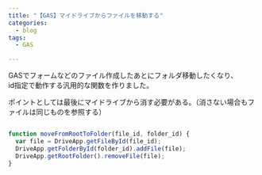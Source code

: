 ```yaml
---
title: "【GAS】マイドライブからファイルを移動する"
categories:
  - blog
tags:
  - GAS

---
```


GASでフォームなどのファイル作成したあとにフォルダ移動したくなり、  
id指定で動作する汎用的な関数を作りました。  
  
ポイントとしては最後にマイドライブから消す必要がある。（消さない場合もファイルは同じものを参照する）  
  
```javascript

function moveFromRootToFolder(file_id, folder_id) {
  var file = DriveApp.getFileById(file_id);
  DriveApp.getFolderById(folder_id).addFile(file);
  DriveApp.getRootFolder().removeFile(file);
}
```  
